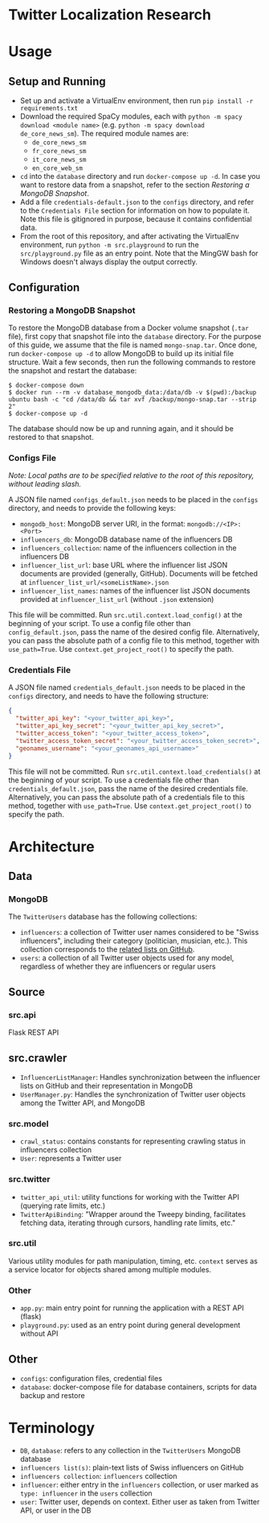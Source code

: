 # Twitter Localization Research

# Usage
## Setup and Running
- Set up and activate a VirtualEnv environment, then run `pip install -r requirements.txt`
- Download the required SpaCy modules, each with `python -m spacy download <module name>`
  (e.g. `python -m spacy download de_core_news_sm`). The required module names are:
  - `de_core_news_sm`
  - `fr_core_news_sm`
  - `it_core_news_sm`
  - `en_core_web_sm`
- `cd` into the `database` directory and run `docker-compose up -d`. In case you want to restore data from a snapshot,
  refer to the section _Restoring a MongoDB Snapshot_.
- Add a file `credentials-default.json` to the `configs` directory, and refer to the `Credentials File` section for
  information on how to populate it. Note this file is gitignored in purpose, because it contains confidential
  data.
- From the root of this repository, and after activating the VirtualEnv environment, run `python -m src.playground` to
  run the `src/playground.py` file as an entry point. Note that the MingGW bash for Windows doesn't always display the
  output correctly.

## Configuration
### Restoring a MongoDB Snapshot
To restore the MongoDB database from a Docker volume snapshot (`.tar` file), first copy that snapshot file into the
`database` directory. For the purpose of this guide, we assume that the file is named `mongo-snap.tar`. Once done,
run `docker-compose up -d` to allow MongoDB to build up its initial file structure. Wait a few seconds, then run the
following commands to restore the snapshot and restart the database:

```
$ docker-compose down
$ docker run --rm -v database_mongodb_data:/data/db -v $(pwd):/backup ubuntu bash -c "cd /data/db && tar xvf /backup/mongo-snap.tar --strip 2"
$ docker-compose up -d
```

The database should now be up and running again, and it should be restored to that snapshot.

### Configs File
*Note: Local paths are to be specified relative to the root of this repository, without leading slash.*

A JSON file named `configs_default.json` needs to be placed in the `configs` directory, and needs to provide the following keys:
- `mongodb_host`: MongoDB server URI, in the format: `mongodb://<IP>:<Port>`
- `influencers_db`: MongoDB database name of the influencers DB
- `influencers_collection`: name of the influencers collection in the influencers DB
- `influencer_list_url`: base URL where the influencer list JSON documents are provided (generally, GitHub). Documents will be fetched at `influencer_list_url/<someListName>.json`
- `influencer_list_names`: names of the influencer list JSON documents provided at `influencer_list_url` (without `.json` extension)

This file will be committed. Run `src.util.context.load_config()` at the beginning of your script. To use a config file other than `config_default.json`, pass the name of the desired config file. Alternatively, you can pass the absolute path of a config file to this method, together with `use_path=True`. Use `context.get_project_root()` to specify the path.

### Credentials File
A JSON file named `credentials_default.json` needs to be placed in the `configs` directory, and needs to have the
following structure:
```json
{
  "twitter_api_key": "<your_twitter_api_key>",
  "twitter_api_key_secret": "<your_twitter_api_key_secret>",
  "twitter_access_token": "<your_twitter_access_token>",
  "twitter_access_token_secret": "<your_twitter_access_token_secret>",
  "geonames_username": "<your_geonames_api_username>"
}
```

This file will not be committed. Run `src.util.context.load_credentials()` at the beginning of your script. To use a
credentials file other than `credentials_default.json`, pass the name of the desired credentials file. Alternatively,
you can pass the absolute path of a credentials file to this method, together with `use_path=True`.  Use
`context.get_project_root()` to specify the path.

# Architecture
## Data
### MongoDB
The `TwitterUsers` database has the following collections:
- `influencers`: a collection of Twitter user names considered to be "Swiss influencers", including their category (politician, musician, etc.). This collection corresponds to the [related lists on GitHub](https://raw.githubusercontent.com/acknowledge/swiss-twitter-accounts/master/).
- `users`: a collection of all Twitter user objects used for any model, regardless of whether they are influencers or regular users

## Source
### src.api
Flask REST API

## src.crawler
- `InfluencerListManager`: Handles synchronization between the influencer lists on GitHub and their representation in MongoDB
- `UserManager.py`: Handles the synchronization of Twitter user objects among the Twitter API, and MongoDB 

### src.model
- `crawl_status`: contains constants for representing crawling status in influencers collection
- `User`: represents a Twitter user

### src.twitter
- `twitter_api_util`: utility functions for working with the Twitter API (querying rate limits, etc.)
- `TwitterApiBinding`: "Wrapper around the Tweepy binding, facilitates fetching data, iterating through cursors, handling rate limits, etc."

### src.util
Various utility modules for path manipulation, timing, etc. `context` serves as a service locator for objects shared among multiple modules.

### Other
- `app.py`: main entry point for running the application with a REST API (flask)
- `playground.py`: used as an entry point during general development without API

## Other
- `configs`: configuration files, credential files
- `database`: docker-compose file for database containers, scripts for data backup and restore

# Terminology
- `DB`, `database`: refers to any collection in the `TwitterUsers` MongoDB database
- `influencers list(s)`: plain-text lists of Swiss influencers on GitHub 
- `influencers collection`: `influencers` collection 
- `influencer`: either entry in the `influencers` collection, or user marked as `type: influencer` in the `users` collection
- `user`: Twitter user, depends on context. Either user as taken from Twitter API, or user in the DB